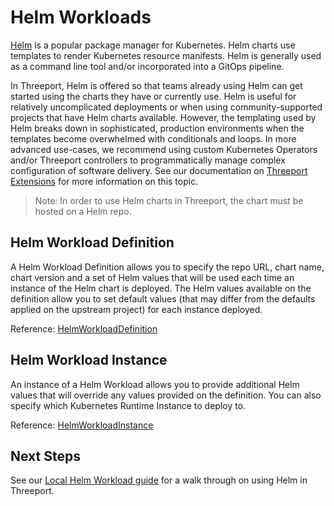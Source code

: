 # Helm Workloads

[Helm](https://helm.sh/) is a popular package manager for Kubernetes.  Helm
charts use templates to render Kubernetes resource manifests.
Helm is generally used as a command line tool and/or incorporated into a GitOps
pipeline.

In Threeport, Helm is offered so that teams already using Helm can get started
using the charts they have or currently use.  Helm is useful for relatively uncomplicated
deployments or when using community-supported projects that have Helm charts
available.  However, the templating used by Helm breaks down in sophisticated,
production environments when the templates become overwhelmed with conditionals
and loops.  In more advanced use-cases, we recommend using custom Kubernetes
Operators and/or Threeport controllers to programmatically manage complex
configuration of software delivery.  See our documentation on [Threeport
Extensions](../../concepts/extensions/) for more information on
this topic.

> Note: In order to use Helm charts in Threeport, the chart must be hosted on a
> Helm repo.

## Helm Workload Definition

A Helm Workload Definition allows you to specify the repo URL, chart name, chart
version and a set of Helm values that will be used each time an instance of the
Helm chart is deployed.  The Helm values available on the definition allow you
to set default values (that may differ from the defaults applied on the upstream
project) for each instance deployed.

Reference:
[HelmWorkloadDefinition](https://pkg.go.dev/github.com/threeport/threeport/pkg/api/v0#HelmWorkloadDefinition)

## Helm Workload Instance

An instance of a Helm Workload allows you to provide additional Helm values that will
override any values provided on the definition.  You can also specify which
Kubernetes Runtime Instance to deploy to.

Reference:
[HelmWorkloadInstance](https://pkg.go.dev/github.com/threeport/threeport/pkg/api/v0#HelmWorkloadInstance)

## Next Steps

See our [Local Helm Workload guide](../deploy-helm-local) for a walk through on
using Helm in Threeport.

